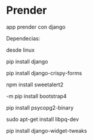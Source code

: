 # Prender
app prender con django

Dependecias:

desde linux

pip install django

pip install django-crispy-forms

npm install sweetalert2

-m pip install bootstrap4

pip install psycopg2-binary

sudo apt-get install libpq-dev

pip install django-widget-tweaks
